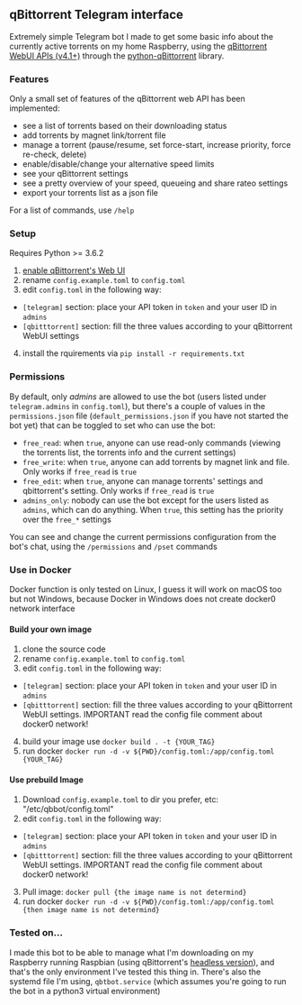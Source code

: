 ## qBittorrent Telegram interface

Extremely simple Telegram bot I made to get some basic info about the currently active torrents on my home Raspberry, using the [qBittorrent WebUI APIs (v4.1+)](https://github.com/qbittorrent/qBittorrent/wiki#webui-api) through the [python-qBittorrent](https://github.com/v1k45/python-qBittorrent) library.

### Features

Only a small set of features of the qBittorrent web API has been implemented:

- see a list of torrents based on their downloading status
- add torrents by magnet link/torrent file
- manage a torrent (pause/resume, set force-start, increase priority, force re-check, delete)
- enable/disable/change your alternative speed limits
- see your qBittorrent settings
- see a pretty overview of your speed, queueing and share rateo settings
- export your torrents list as a json file

For a list of commands, use `/help`

### Setup

Requires Python >= 3.6.2

1. [enable qBittorrent's Web UI](https://github.com/lgallard/qBittorrent-Controller/wiki/How-to-enable-the-qBittorrent-Web-UI)
2. rename `config.example.toml` to `config.toml`
3. edit `config.toml` in the following way:
  - `[telegram]` section: place your API token in `token` and your user ID in `admins`
  - `[qbitttorrent]` section: fill the three values according to your qBittorrent WebUI settings
4. install the rquirements via `pip install -r requirements.txt`

### Permissions

By default, only _admins_ are allowed to use the bot (users listed under `telegram.admins` in `config.toml`), but there's a couple of values in the `permissions.json` file (`default_permissions.json` if you have not started the bot yet) that can be toggled to set who can use the bot:

- `free_read`: when `true`, anyone can use read-only commands (viewing the torrents list, the torrents info and the current settings)
- `free_write`: when `true`, anyone can add torrents by magnet link and file. Only works if `free_read` is `true`
- `free_edit`: when `true`, anyone can manage torrents' settings and qbittorrent's setting. Only works if `free_read` is `true`
- `admins_only`: nobody can use the bot except for the users listed as `admins`, which can do anything. When `true`, this setting has the priority over the `free_*` settings

You can see and change the current permissions configuration from the bot's chat, using the `/permissions` and `/pset` commands

### Use in Docker

Docker function is only tested on Linux, I guess it will work on macOS too but not Windows, because Docker in Windows does not create docker0 network interface

#### Build your own image

1. clone the source code
2. rename `config.example.toml` to `config.toml`
3. edit `config.toml` in the following way:
  - `[telegram]` section: place your API token in `token` and your user ID in `admins`
  - `[qbitttorrent]` section: fill the three values according to your qBittorrent WebUI settings. IMPORTANT read the config file comment about docker0 network!
4. build your image use `docker build . -t {YOUR_TAG}`
5. run docker `docker run -d -v ${PWD}/config.toml:/app/config.toml {YOUR_TAG}`

#### Use prebuild Image
1. Download `config.example.toml` to dir you prefer, etc: "/etc/qbbot/config.toml"
2. edit `config.toml` in the following way:
  - `[telegram]` section: place your API token in `token` and your user ID in `admins`
  - `[qbitttorrent]` section: fill the three values according to your qBittorrent WebUI settings. IMPORTANT read the config file comment about docker0 network!
3. Pull image: `docker pull {the image name is not determind}`
5. run docker `docker run -d -v ${PWD}/config.toml:/app/config.toml {then image name is not determind}`

### Tested on...

I made this bot to be able to manage what I'm downloading on my Raspberry running Raspbian (using qBittorrent's [headless version](https://github.com/qbittorrent/qBittorrent/wiki/Setting-up-qBittorrent-on-Ubuntu-server-as-daemon-with-Web-interface-(15.04-and-newer))), and that's the only environment I've tested this thing in. There's also the systemd file I'm using, `qbtbot.service` (which assumes you're going to run the bot in a python3 virtual environment)
